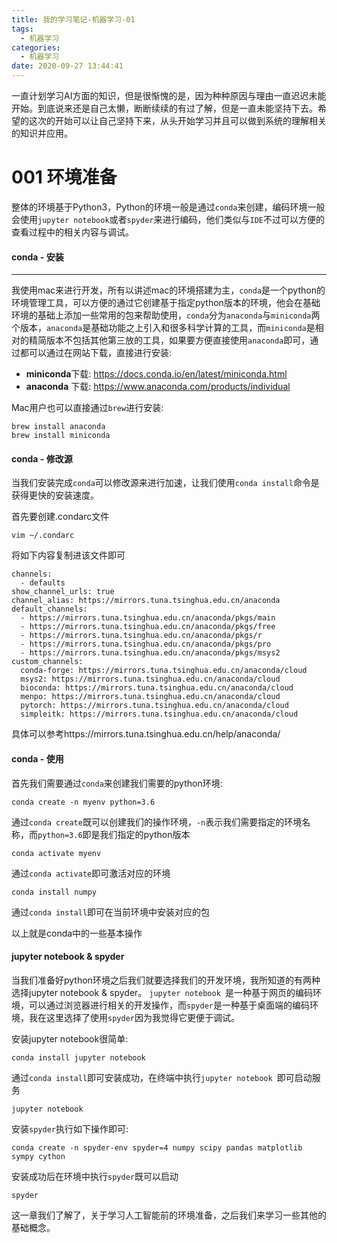 ```yaml
---
title: 我的学习笔记-机器学习-01
tags:
  - 机器学习
categories:
  - 机器学习
date: 2020-09-27 13:44:41
---
```


一直计划学习AI方面的知识，但是很惭愧的是，因为种种原因与理由一直迟迟未能开始。到底说来还是自己太懒，断断续续的有过了解，但是一直未能坚持下去。希望的这次的开始可以让自己坚持下来，从头开始学习并且可以做到系统的理解相关的知识并应用。


001 环境准备
===


整体的环境基于Python3，Python的环境一般是通过`conda`来创建，编码环境一般会使用`jupyter notebook`或者`spyder`来进行编码，他们类似与`IDE`不过可以方便的查看过程中的相关内容与调试。


<!-- more -->

#### conda - 安装
---
我使用mac来进行开发，所有以讲述mac的环境搭建为主，`conda`是一个python的环境管理工具，可以方便的通过它创建基于指定python版本的环境，他会在基础环境的基础上添加一些常用的包来帮助使用，`conda`分为`anaconda`与`miniconda`两个版本，`anaconda`是基础功能之上引入和很多科学计算的工具，而`miniconda`是相对的精简版本不包括其他第三放的工具，如果要方便直接使用`anaconda`即可，通过都可以通过在网站下载，直接进行安装:


* **miniconda**下载: https://docs.conda.io/en/latest/miniconda.html
* **anaconda** 下载: https://www.anaconda.com/products/individual

Mac用户也可以直接通过`brew`进行安装:

```
brew install anaconda
brew install miniconda
```

#### conda - 修改源
当我们安装完成`conda`可以修改源来进行加速，让我们使用`conda install`命令是获得更快的安装速度。

首先要创建.condarc文件

```
vim ~/.condarc
```

将如下内容复制进该文件即可
```
channels:
  - defaults
show_channel_urls: true
channel_alias: https://mirrors.tuna.tsinghua.edu.cn/anaconda
default_channels:
  - https://mirrors.tuna.tsinghua.edu.cn/anaconda/pkgs/main
  - https://mirrors.tuna.tsinghua.edu.cn/anaconda/pkgs/free
  - https://mirrors.tuna.tsinghua.edu.cn/anaconda/pkgs/r
  - https://mirrors.tuna.tsinghua.edu.cn/anaconda/pkgs/pro
  - https://mirrors.tuna.tsinghua.edu.cn/anaconda/pkgs/msys2
custom_channels:
  conda-forge: https://mirrors.tuna.tsinghua.edu.cn/anaconda/cloud
  msys2: https://mirrors.tuna.tsinghua.edu.cn/anaconda/cloud
  bioconda: https://mirrors.tuna.tsinghua.edu.cn/anaconda/cloud
  menpo: https://mirrors.tuna.tsinghua.edu.cn/anaconda/cloud
  pytorch: https://mirrors.tuna.tsinghua.edu.cn/anaconda/cloud
  simpleitk: https://mirrors.tuna.tsinghua.edu.cn/anaconda/cloud
```

具体可以参考https://mirrors.tuna.tsinghua.edu.cn/help/anaconda/

#### conda - 使用

首先我们需要通过`conda`来创建我们需要的python环境:

```
conda create -n myenv python=3.6
```

通过`conda create`既可以创建我们的操作环境，`-n`表示我们需要指定的环境名称，而`python=3.6`即是我们指定的python版本

```
conda activate myenv
```

通过`conda activate`即可激活对应的环境


```
conda install numpy
```

通过`conda install`即可在当前环境中安装对应的包

以上就是conda中的一些基本操作


#### jupyter notebook & spyder

当我们准备好python环境之后我们就要选择我们的开发环境，我所知道的有两种选择jupyter notebook & spyder。
`jupyter notebook `是一种基于网页的编码环境，可以通过浏览器进行相关的开发操作，而`spyder`是一种基于桌面端的编码环境，我在这里选择了使用`spyder`因为我觉得它更便于调试。

安装jupyter notebook很简单:

```
conda install jupyter notebook
```

通过`conda install`即可安装成功，在终端中执行`jupyter notebook `即可启动服务

```
jupyter notebook 
```

安装`spyder`执行如下操作即可:

```
conda create -n spyder-env spyder=4 numpy scipy pandas matplotlib sympy cython
```

安装成功后在环境中执行`spyder`既可以启动

```
spyder
```

这一章我们了解了，关于学习人工智能前的环境准备，之后我们来学习一些其他的基础概念。


